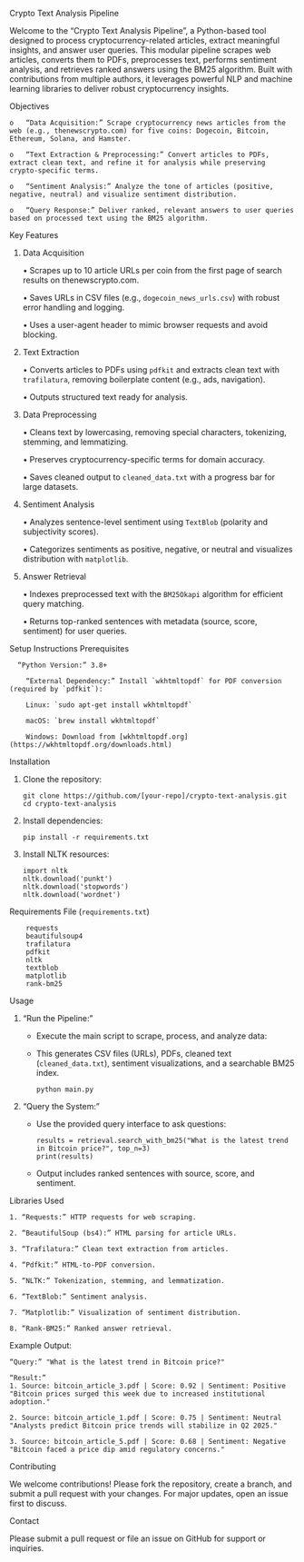 Crypto Text Analysis Pipeline

Welcome to the “Crypto Text Analysis Pipeline”, a Python-based tool designed to process cryptocurrency-related articles, extract meaningful insights, and answer user queries. This modular pipeline scrapes web articles, converts them to PDFs, preprocesses text, performs sentiment analysis, and retrieves ranked answers using the BM25 algorithm. Built with contributions from multiple authors, it leverages powerful NLP and machine learning libraries to deliver robust cryptocurrency insights.

Objectives

    o	“Data Acquisition:” Scrape cryptocurrency news articles from the web (e.g., thenewscrypto.com) for five coins: Dogecoin, Bitcoin, Ethereum, Solana, and Hamster.
    
    o	“Text Extraction & Preprocessing:” Convert articles to PDFs, extract clean text, and refine it for analysis while preserving crypto-specific terms.
    
    o	“Sentiment Analysis:” Analyze the tone of articles (positive, negative, neutral) and visualize sentiment distribution.
    
    o	“Query Response:” Deliver ranked, relevant answers to user queries based on processed text using the BM25 algorithm.

Key Features

1. Data Acquisition
   
   • Scrapes up to 10 article URLs per coin from the first page of search results on thenewscrypto.com.
   
   • Saves URLs in CSV files (e.g., `dogecoin_news_urls.csv`) with robust error handling and logging.
   
   • Uses a user-agent header to mimic browser requests and avoid blocking.

3. Text Extraction
   
   • Converts articles to PDFs using `pdfkit` and extracts clean text with `trafilatura`, removing boilerplate content (e.g., ads, navigation).
   
   • Outputs structured text ready for analysis.

4. Data Preprocessing
   
   • Cleans text by lowercasing, removing special characters, tokenizing, stemming, and lemmatizing.

   • Preserves cryptocurrency-specific terms for domain accuracy.

   • Saves cleaned output to `cleaned_data.txt` with a progress bar for large datasets.

5. Sentiment Analysis

   • Analyzes sentence-level sentiment using `TextBlob` (polarity and subjectivity scores).

   • Categorizes sentiments as positive, negative, or neutral and visualizes distribution with `matplotlib`.

6. Answer Retrieval

   • Indexes preprocessed text with the `BM25Okapi` algorithm for efficient query matching.

   • Returns top-ranked sentences with metadata (source, score, sentiment) for user queries.

Setup Instructions
Prerequisites

      “Python Version:” 3.8+

    	“External Dependency:” Install `wkhtmltopdf` for PDF conversion (required by `pdfkit`):

    	Linux: `sudo apt-get install wkhtmltopdf`

    	macOS: `brew install wkhtmltopdf`

    	Windows: Download from [wkhtmltopdf.org] (https://wkhtmltopdf.org/downloads.html)

Installation

1. Clone the repository:

       git clone https://github.com/[your-repo]/crypto-text-analysis.git
       cd crypto-text-analysis


2. Install dependencies:
       
       pip install -r requirements.txt



3. Install NLTK resources:
   
       import nltk
       nltk.download('punkt')
       nltk.download('stopwords')
       nltk.download('wordnet')
   

Requirements File (`requirements.txt`)

    	requests
    	beautifulsoup4
    	trafilatura
    	pdfkit
    	nltk
    	textblob
    	matplotlib
    	rank-bm25


Usage

1. “Run the Pipeline:”

   - Execute the main script to scrape, process, and analyze data:
   - This generates CSV files (URLs), PDFs, cleaned text (`cleaned_data.txt`), sentiment visualizations, and a searchable BM25 index.


         python main.py


2. “Query the System:”

   - Use the provided query interface to ask questions:
     
         results = retrieval.search_with_bm25("What is the latest trend in Bitcoin price?", top_n=3)
         print(results)

   - Output includes ranked sentences with source, score, and sentiment.

Libraries Used

    1. “Requests:” HTTP requests for web scraping.
    
    2. “BeautifulSoup (bs4):” HTML parsing for article URLs.
    
    3. “Trafilatura:” Clean text extraction from articles.
    
    4. “Pdfkit:” HTML-to-PDF conversion.
    
    5. “NLTK:” Tokenization, stemming, and lemmatization.
    
    6. “TextBlob:” Sentiment analysis.
    
    7. “Matplotlib:” Visualization of sentiment distribution.
    
    8. “Rank-BM25:” Ranked answer retrieval.

Example Output:

    “Query:” "What is the latest trend in Bitcoin price?"
   
    “Result:”
    1. Source: bitcoin_article_3.pdf | Score: 0.92 | Sentiment: Positive
    "Bitcoin prices surged this week due to increased institutional adoption."
    
    2. Source: bitcoin_article_1.pdf | Score: 0.75 | Sentiment: Neutral
    "Analysts predict Bitcoin price trends will stabilize in Q2 2025."
    
    3. Source: bitcoin_article_5.pdf | Score: 0.68 | Sentiment: Negative
    "Bitcoin faced a price dip amid regulatory concerns."

Contributing

  We welcome contributions! Please fork the repository, create a branch, and submit a pull request with your changes. For major updates, open an issue first to discuss.

Contact

  Please submit a pull request or file an issue on GitHub for support or inquiries.
